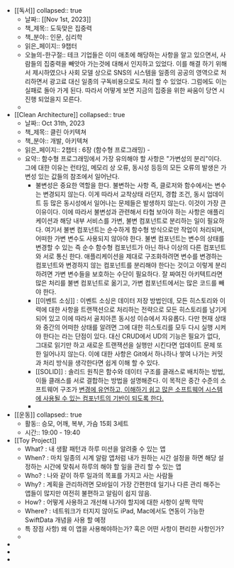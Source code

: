 - [[독서]]
  collapsed:: true
	- 날짜:: [[Nov 1st, 2023]]
	- 책_제목:: 도둑맞은 집중력
	- 책_분야:: 인문, 심리학
	- 읽은_페이지:: 9챕터
	- 오늘의-한구절:: 테크 기업들은 이미 애초에 해당하는 사항을 알고 있으면서, 사람들의 집중력을 빼앗아 가는것에 대해서 인지하고 있었다.  이를 해결 하기 위해서 제시하였으나 사회 모델 상으로 SNS의 시스템을 일종의 공공의 영역으로 처리하면서 광고료 대신 일종의 구독비용으로도 처리 할 수 있었다. 그럼에도 이는 실패로 돌아 가게 된다. 따라서 어떻게 보면 지금의 집중을 위한 싸움이 당연 시 진행 되었을지 모른다.
	-
- [[Clean Architecture]]
  collapsed:: true
	- 날짜:: Oct 31th, 2023
	- 책_제목:: 클린 아키텍쳐
	- 책_분야:: 개발, 아키텍쳐
	- 읽은_페이지:: 2챕터 : 6장 (함수형 프로그래밍) -
	- 요약:: 함수형 프로그래밍에서 가장 유의해야 할 사항은 "가변성의 분리"이다. 그에 대한 이유는 런타임, 메모리 상 오류, 동시성 등등의 모든 오류의 발생은 가변성 있는 값들의 참조에서 일어난다.
		- 불변성은 중요한 역할을 한다. 불변하는 사항 즉, 클로저와 함수에서는 변수는 변경되지 않는다. 이게 따라서 교착상태 라던지, 경합 조건, 동시 업데이트 등 많은 동시성에서 일어나는 문제들은 발생하지 않는다. 이것이 가장 큰 이유이다. 
		  이에 따라서 불변성과 관련해서 타협 보아야 하는 사항은 애플리케이션과 해당 내부 서비스를 가변, 불변 컴포넌트로 분리하는 일이 필요하다. 
		  여기서 불변 컴포넌트는 순수하게 함수형 방식으로만 작업이 처리되며, 어떠한 가변 변수도 사용되지 않아야 한다.
		  불변 컴포넌트는 변수의 상태를 변경할 수 있는 즉 순수 함수형 컴포넌트가 아닌 하나 이상의 다른 컴포넌트와 서로 통신 한다. 
		  애플리케이션을 제대로 구조화하려면 변수를 변경하는 컴포넌트와 변경하지 않는 컴포넌트를 분리해야 한다는 것이고 이렇게 분리하려면 가변 변수들을 보호하는 수단이 필요하다. 잘 짜여진 아키텍트라면 많은 처리를 불변 컴포넌트로 옮기고, 가변 컴포넌트에서는 많은 코드를 빼야 한다.
		- [[이벤트 소싱]] : 이벤트 소싱은 데이터 저장 방법인데, 모든 히스토리와 이력에 대한 사항을 트랜잭션으로 처리하는 전략으로 모든 히스토리를 남기게 되어 있고 이에 따라서 골치아픈 동시성 이슈에서 자유롭다. 다만 현재 상태와 중간의 어떠한 상태를 알려면 그에 대한 히스토리를 모두 다시 실행 시켜야 한다는 라는 단점이 있다. 대신 CRUD에서 UD의 기능은 필요가 없다, 그대로 읽기만 하고 새로운 트랜잭션을 실행만 시킨다면 업데이트 문제 또한 일어나지 않는다. 이에 대한 사항은 Git에서 하나하나 쌓여 나가는 커밋과 처리 방식을 생각한다면 쉽게 이해 할 수 있다.
		- [[SOLID]] : 솔리드 원칙은 함수와 데이터 구조를 클래스로 배치하는 방법,  이들 클래스를 서로 결합하는 방법을 설명해준다. 이 목적은 중간 수준의 소프트웨어 구조가 <ins>변경에 유연하고, 이해하기 쉽고 많은 소프트웨어 시스템에 사용될 수 있는 컴포넌트의 기반이 되도록 한다.</ins>
		-
- [[운동]]
  collapsed:: true
	- 활동:: 승모, 어깨, 복부, 가슴 15회 3세트
	- 시간:: 19:00 - 19:40
- [[Toy Project]]
	- What? : 내 생활 패턴과 하루 미션을 알려줄 수 있는 앱
	- When? : 마치 일종의 시계 알람 앱처럼 내가 원하는 시간 설정을 하면
	  해당 설정하는 시간에 맞춰서 하루의 해야 할 일을 관리 할 수 있는 앱
	- Who? : 나와 같이 하루 일과의 목표를 가지고 사는 사람들
	- Why? : 계획을 관리하려면 모바일이 가장 간편한데 일기나 다른 관리 해주는 앱들이 많지만 여전히 불편하고 알림이 쉽지 않음.
	- How? : 어떻게 사용하고 개선해 나가야 할지에 대한 사항이 살짝 막막
	- Where? : 네트워크가 터지지 않아도 iPad, Mac에서도 연동이 가능한 SwiftData 개념을 사용 할 예정
	- 특 장점 사항) 왜 이 앱을 사용해야하는가? 혹은 어떤 사항이 편리한 사항인가?
	-
-
-
-